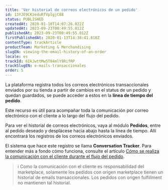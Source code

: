 ```yaml
---
title: 'Ver historial de correos electrónicos de un pedido'
id: 13YJE9CKzeduRfVplgjC88
status: PUBLISHED
createdAt: 2020-01-10T14:07:26.022Z
updatedAt: 2023-09-23T00:49:55.012Z
publishedAt: 2023-09-23T00:49:55.012Z
firstPublishedAt: 2020-01-13T14:38:41.810Z
contentType: trackArticle
productTeam: Marketing & Merchandising
slugEN: viewing-the-email-history-of-an-order
locale: es
trackId: 6IkJwttMw5T84mlY9RifRP
trackSlugEN: e-mails-transaccionales
order: 5
---
```


La plataforma registra todos los correos electrónicos transaccionales enviados por su tienda a partir de cambios en el status de un pedido y quedan guardados, se puede acceder a estos en la __línea de tiempo del pedido__.  

Este recurso es útil para acompañar toda la comunicación por correo electrónico con el cliente a lo largo del flujo del pedido.

Para ver el historial de correos electrónicos, vaya al módulo **Pedidos**, entre al pedido deseado y desplácese hacia abajo hasta la línea de tiempo. Allí encontrará los registros de los correos electrónicos enviados.

El sistema que hace este registro se llama __Conversation Tracker__. Para entender más a fondo cómo funciona, consulte el artículo [Cómo se realiza la comunicación con el cliente durante el flujo del pedido](/es/tutorial/comprendiendo-el-conversation-tracker--tutorials_195).

> ℹ️ Como la comunicación con el cliente es responsabilidad del marketplace, solamente los pedidos con origen marketplace tienen un historial de emails transaccionales. Los pedidos con origen fulfillment no mantienen tal historial.
